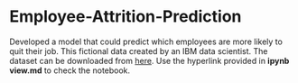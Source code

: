 # Employee-Attrition-Prediction
Developed a model that could predict which employees are more likely to quit their job. This fictional data created by an IBM data scientist. The dataset can be downloaded from [here](https://www.kaggle.com/pavansubhasht/ibm-hr-analytics-attrition-dataset). Use the hyperlink provided in **ipynb view.md** to check the notebook.
